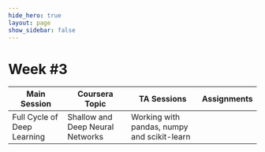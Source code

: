 ```yaml
---
hide_hero: true
layout: page
show_sidebar: false
---
```


# Week #3
| Main Session 	| Coursera Topic	| TA Sessions 	| Assignments 	|
|-	|-	|-	|-	|
| Full Cycle of Deep Learning	| Shallow and Deep Neural Networks 	| Working with pandas, numpy and scikit-learn 	|  	|
